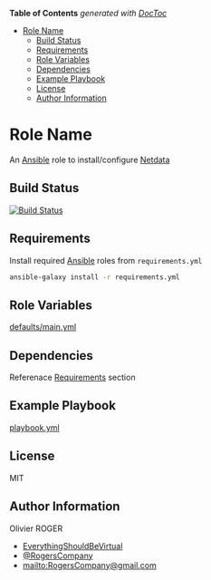 <!-- START doctoc generated TOC please keep comment here to allow auto update -->
<!-- DON'T EDIT THIS SECTION, INSTEAD RE-RUN doctoc TO UPDATE -->
**Table of Contents**  *generated with [DocToc](https://github.com/thlorenz/doctoc)*

- [Role Name](#role-name)
  - [Build Status](#build-status)
  - [Requirements](#requirements)
  - [Role Variables](#role-variables)
  - [Dependencies](#dependencies)
  - [Example Playbook](#example-playbook)
  - [License](#license)
  - [Author Information](#author-information)

<!-- END doctoc generated TOC please keep comment here to allow auto update -->

# Role Name

An [Ansible](https://www.ansible.com) role to install/configure [Netdata](https://my-netdata.io/)

## Build Status

[![Build Status](https://travis-ci.org/RogersCompany/ansible-netdata.svg?branch=master)](https://travis-ci.org/RogersCompany/ansible-netdata)

## Requirements

Install required [Ansible](https://www.ansible.com) roles from `requirements.yml`

```bash
ansible-galaxy install -r requirements.yml
```

## Role Variables

[defaults/main.yml](defaults/main.yml)

## Dependencies

Referenace [Requirements](#Requirements) section

## Example Playbook

[playbook.yml](playbook.yml)

## License

MIT

## Author Information

Olivier ROGER

-   [EverythingShouldBeVirtual](http://everythingshouldbevirtual.com)
-   [@RogersCompany](https://www.twitter.com/RogersCompany)
-   <mailto:RogersCompany@gmail.com>
